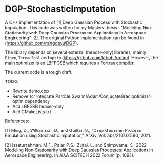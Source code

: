 # DGP-StochasticImputation
A C++ implementation of [1] Deep Gaussian Process with Stochastic Imputation. This code was written for my Masters thesis : "Modeling Non-Stationarity with Deep Gaussian Processes: Applications in Aerospace Engineering" [2]. The original Python implementation can be found in (https://github.com/mingdeyu/DGP).

The library depends on several external (header-only) libraries, mainly: `Eigen`, `ThreadPool` and `optim` (https://github.com/kthohr/optim).
However, the main optimizer is an LBFFGSB which requires a Fortran compiler.

The current code is a rough draft.

TODO:

- Rewrite demo.cpp
- Remove (or integrate Particle Swarm/Adam/ConjugateGrad optimizer) optim dependency
- Add LBFGSB header-only
- Add CMakeLists.txt

References:

[1] Ming, D., Williamson, D., and Guillas, S., “Deep Gaussian Process Emulation using Stochastic Imputation,” ArXiv, Vol.
abs/2107.01590, 2021.

[2] Izzaturrahman, M.F., Palar, P.S., Zuhal, L. and Shimoyama, K., 2022. Modeling Non-Stationarity with Deep Gaussian Processes: Applications in Aerospace Engineering. In AIAA SCITECH 2022 Forum (p. 1096).
